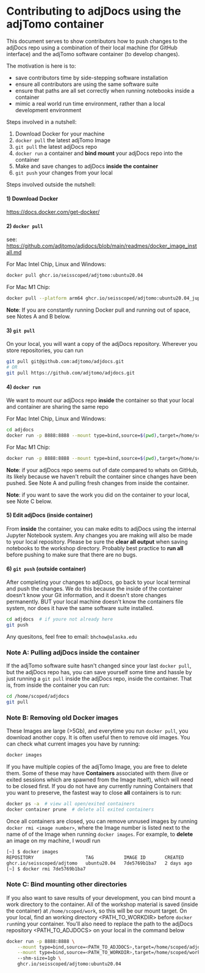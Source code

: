 # Contributing to adjDocs using the adjTomo container

This document serves to show contributors how to push changes to the adjDocs repo using a combination of their local machine (for GitHub interface) and the adjTomo software container (to develop changes). 

The motivation is here is to:
- save contributors time by side-stepping software installation  
- ensure all contributors are using the same software suite  
- ensure that paths are all set correctly when running notebooks inside a container 
- mimic a real world run time environment, rather than a local development environment

Steps involved in a nutshell:
1) Download Docker for your machine
2) `docker pull` the latest adjTomo Image
3) `git pull` the latest adjDocs repo
4) `docker run` a container and **bind mount** your adjDocs repo into the container
5) Make and save changes to adjDocs **inside the container**
6) `git push` your changes from your local

Steps involved outside the nutshell:

#### 1) Download Docker

https://docs.docker.com/get-docker/

#### 2) `docker pull` 
see: https://github.com/adjtomo/adjdocs/blob/main/readmes/docker_image_install.md

For Mac Intel Chip, Linux and Windows:
```bash
docker pull ghcr.io/seisscoped/adjtomo:ubuntu20.04
```

For Mac M1 Chip:
```bash
docker pull --platform arm64 ghcr.io/seisscoped/adjtomo:ubuntu20.04_jupyterlab
```

**Note**: If you are constantly running Docker pull and running out of space, see Notes A and B below.

#### 3) `git pull`

On your local, you will want a copy of the adjDocs repository. Wherever you store repositories, you can run

```bash
git pull git@github.com:adjtomo/adjdocs.git
# OR 
git pull https://github.com/adjtomo/adjdocs.git
```

#### 4) `docker run`

We want to mount our adjDocs repo **inside** the container so that your local and container are sharing the same repo

For Mac Intel Chip, Linux and Windows:  
```bash
cd adjdocs
docker run -p 8888:8888 --mount type=bind,source=$(pwd),target=/home/scoped/adjdocs --shm-size=1gb ghcr.io/seisscoped/adjtomo:ubuntu20.04
```

For Mac M1 Chip:  
```bash
docker run -p 8888:8888 --mount type=bind,source=$(pwd),target=/home/scoped/adjdocs --shm-size=1gb ghcr.io/seisscoped/adjtomo:ubuntu20.04_jupyterlab
```

**Note**: if your adjDocs repo seems out of date compared to whats on GitHub, its likely because we haven't rebuilt the container since changes have been pushed. See Note A and pulling fresh changes from inside the container.

**Note**: if you want to save the work you did on the container to your local, see Note C below.

#### 5) Edit adjDocs (inside container)

From **inside** the container, you can make edits to adjDocs using the internal Jupyter Notebook system. Any changes you are making will also be made to your local repository. Please be sure the **clear all output** when saving notebooks to the workshop directory. Probably best practice to **run all** before pushing to make sure that there are no bugs.

#### 6) `git push` (outside container)

After completing your changes to adjDocs, go back to your local terminal and push the changes. We do this because the inside of the container doesn't know your Git information, and it doesn't store changes permanently. BUT your local machine doesn't know the containers file system, nor does it have the same software suite installed.

```bash
cd adjdocs  # if youre not already here
git push
```

Any quesitons, feel free to email: `bhchow@alaska.edu`


### Note A: Pulling adjDocs inside the container

If the adjTomo software suite hasn't changed since your last `docker pull`, but the adjDocs repo has, you can save yourself some time and hassle by just running a `git pull` inside the adjDocs repo, inside the container. That is, from inside the container you can run:

```bash
cd /home/scoped/adjdocs
git pull
```

### Note B: Removing old Docker images

These Images are large (>5Gb), and everytime you run `docker pull`, you download another copy. It is often useful then to remove old images. You can check what current images you have by running:

```bash
docker images
```

If you have multiple copies of the adjTomo Image, you are free to delete them. Some of these may have **Containers** associated with them (live or exited sessions which are spawned from the Image itself), which will need to be closed first. If you do not have any currently running Containers that you want to preserve, the fastest way to close **all** containers is to run:

```bash
docker ps -a  # view all open/exited containers
docker container prune  # delete all exited containers
```

Once all containers are closed, you can remove unnused images by running `docker rmi <image number>`, where the Image number is listed next to the name of of the Image when running `docker images`. For example, to **delete** an image on my machine, I woudl run

```bash
[~] $ docker images
REPOSITORY                   TAG           IMAGE ID       CREATED      SIZE
ghcr.io/seisscoped/adjtomo   ubuntu20.04   7de5769b1ba7   2 days ago   5.53GB
[~] $ docker rmi 7de5769b1ba7
```

### Note C: Bind mounting other directories

If you also want to save results of your development, you can bind mount a work directory to the container. All of the workshop material is saved (inside the container) at `/home/scoped/work`, so this will be our mount target. On your local, find an working directory \<PATH_TO_WORKDIR> before `docker run`ning your container. You'll also need to replace the path to the adjDocs repository \<PATH_TO_ADJDOCS> on your local in the command below

```bash
docker run -p 8888:8888 \
    --mount type=bind,source=<PATH_TO_ADJDOCS>,target=/home/scoped/adjdocs \
    --mount type=bind,source=<PATH_TO_WORKDIR>,target=/home/scoped/work \ 
    --shm-size=1gb \
    ghcr.io/seisscoped/adjtomo:ubuntu20.04
```
